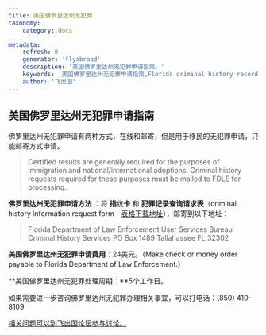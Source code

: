 ```yaml
---
title: 美国佛罗里达州无犯罪
taxonomy:
    category: docs

metadata:
    refresh: 0
    generator: 'flyabroad'
    description: '美国佛罗里达州无犯罪申请指南。'
    keywords: '美国佛罗里达州无犯罪申请指南,Florida criminal history record'
    author: '飞出国'
---
```


## 美国佛罗里达州无犯罪申请指南

佛罗里达州无犯罪申请有两种方式，在线和邮寄，但是用于移民的无犯罪申请，只能邮寄方式申请。

> Certified results are generally required for the purposes of immigration and national/international adoptions. Criminal history requests required for these purposes must be mailed to FDLE for processing.


**佛罗里达州无犯罪申请方法** ：将 **指纹卡** 和 **犯罪记录查询请求表**（criminal history information request form  - [表格下载地址](https://web.fdle.state.fl.us/search/docs/CrimHistInfoRequest3.pdf)），邮寄到以下地址：

> Florida Department of Law Enforcement 
> User Services Bureau 
> Criminal History Services 
> PO Box 1489 
> Tallahassee FL 32302

**美国佛罗里达州无犯罪申请费用**：24美元。（Make check or money order payable to Florida Department of Law Enforcement.）

**美国佛罗里达州无犯罪处理周期：**5个工作日。

如果需要进一步咨询佛罗里达州无犯罪办理相关事宜，可以打电话：(850) 410-8109


[相关问题可以到飞出国论坛参与讨论。](http://bbs.fcgvisa.com/t/3598?target=_blank)